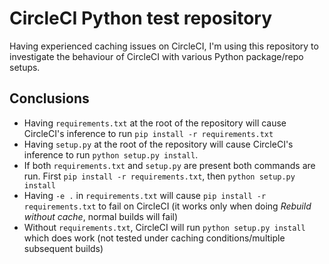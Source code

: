 CircleCI Python test repository
===============================
Having experienced caching issues on CircleCI, I'm using this repository to
investigate the behaviour of CircleCI with various Python package/repo setups.

Conclusions
-----------
* Having `requirements.txt` at the root of the repository will cause CircleCI's
  inference to run `pip install -r requirements.txt`
* Having `setup.py` at the root of the repository will cause CircleCI's
  inference to run `python setup.py install`.
* If both `requirements.txt` and `setup.py` are present both commands are run.
  First `pip install -r requirements.txt`, then `python setup.py install`
* Having `-e .` in `requirements.txt` will cause
  `pip install -r requirements.txt` to fail on CircleCI
  (it works only when doing _Rebuild without cache_, normal builds will fail)
* Without `requirements.txt`, CircleCI will run `python setup.py install` which
  does work (not tested under caching conditions/multiple subsequent builds)
